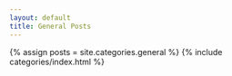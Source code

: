 ```yaml
---
layout: default
title: General Posts
---
```

{% assign posts = site.categories.general %}
{% include categories/index.html %}
